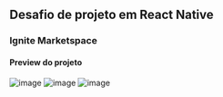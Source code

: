 ## Desafio de projeto em React Native
### Ignite Marketspace

#### Preview do projeto
![image](https://user-images.githubusercontent.com/51386857/228062740-41df27bd-eda4-447d-83d2-7d44be5d21b5.png)
![image](https://user-images.githubusercontent.com/51386857/228063001-cf92e7b4-2a24-4749-820e-84c16ff19252.png)
![image](https://user-images.githubusercontent.com/51386857/228063544-c15f741d-67b1-4eb1-969f-02cfa021fb60.png)
